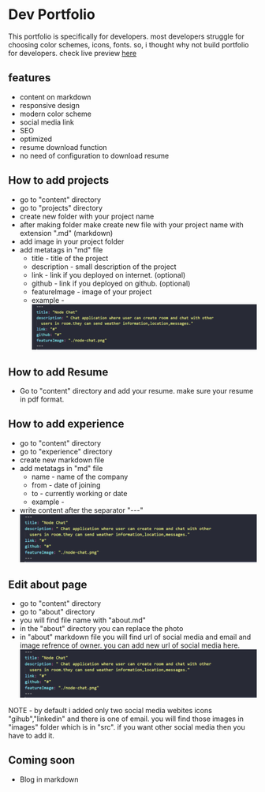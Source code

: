 # Dev Portfolio

This portfolio is specifically for developers. most developers struggle for choosing color schemes, icons, fonts. so, i thought why not build portfolio for developers. check live preview [here](http://yashrajbasan.com/dev-portfolio)

## features
  * content on markdown
  * responsive design
  * modern color scheme
  * social media link
  * SEO
  * optimized 
  * resume download function
  * no need of configuration to download resume 

## How to add projects

  * go to "content" directory
  * go to "projects" directory
  * create new folder with your project name
  * after making folder make create new file with your project name with extension ".md" (markdown)
  * add image in your project folder
  * add metatags in "md" file
    * title - title of the project
    * description - small description of the project
    * link - link if you deployed on internet. (optional)
    * github - link if you deployed on github. (optional)
    * featureImage - image of your project
    * example - 
    ![example](https://raw.githubusercontent.com/yashrajb/dev-portfolio/master/repo/Capture.PNG)
  
## How to add Resume

  * Go to "content" directory and add your resume. make sure your resume in pdf format.
## How to add experience

  * go to "content" directory
  * go to "experience" directory
  * create new markdown file
  * add metatags in "md" file
    * name - name of the company
    * from - date of joining
    * to - currently working or date
    * example - 
  * write content after the separator "---"
    ![example](https://raw.githubusercontent.com/yashrajb/dev-portfolio/master/repo/Capture.PNG)

## Edit about page

  * go to "content" directory
  * go to "about" directory
  * you will find file name with "about.md"
  * in the "about" directory you can replace the photo
  * in "about" markdown file you will find url of social media and email and image refrence of owner. you can add new url of social         media here.  
    ![example](https://raw.githubusercontent.com/yashrajb/dev-portfolio/master/repo/Capture.PNG)
    
 NOTE - by default i added only two social media webites icons "gihub","linkedin" and there is one of email. you will find those images in "images" folder which is in "src". if you want other social media then you have to add it.
  
## Coming soon
  * Blog in markdown
